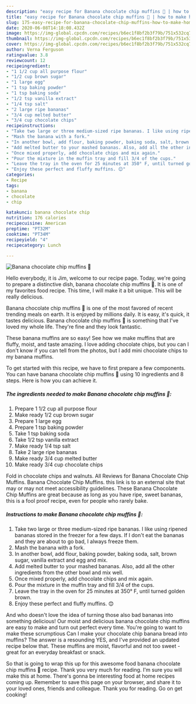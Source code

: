 ```yaml
---
description: "easy recipe for Banana chocolate chip muffins 🧁 | how to make homemade Banana chocolate chip muffins 🧁"
title: "easy recipe for Banana chocolate chip muffins 🧁 | how to make homemade Banana chocolate chip muffins 🧁"
slug: 175-easy-recipe-for-banana-chocolate-chip-muffins-how-to-make-homemade-banana-chocolate-chip-muffins
date: 2020-06-08T14:18:08.432Z
image: https://img-global.cpcdn.com/recipes/b6ec1f8bf2b3f79b/751x532cq70/banana-chocolate-chip-muffins-🧁-recipe-main-photo.jpg
thumbnail: https://img-global.cpcdn.com/recipes/b6ec1f8bf2b3f79b/751x532cq70/banana-chocolate-chip-muffins-🧁-recipe-main-photo.jpg
cover: https://img-global.cpcdn.com/recipes/b6ec1f8bf2b3f79b/751x532cq70/banana-chocolate-chip-muffins-🧁-recipe-main-photo.jpg
author: Verna Ferguson
ratingvalue: 3.8
reviewcount: 12
recipeingredient:
- "1 1/2 cup all purpose flour"
- "1/2 cup brown sugar"
- "1 large egg"
- "1 tsp baking powder"
- "1 tsp baking soda"
- "1/2 tsp vanilla extract"
- "1/4 tsp salt"
- "2 large ripe bananas"
- "3/4 cup melted butter"
- "3/4 cup chocolate chips"
recipeinstructions:
- "Take two large or three medium-sized ripe bananas. I like using ripened bananas stored in the freezer for a few days. If I don&#39;t eat the bananas and they are about to go bad, I always freeze them."
- "Mash the banana with a fork."
- "In another bowl, add flour, baking powder, baking soda, salt, brown sugar, vanilla extract and egg and mix."
- "Add melted butter to your mashed bananas. Also, add all the other ingredients from the other bowl and mix well."
- "Once mixed properly, add chocolate chips and mix again."
- "Pour the mixture in the muffin tray and fill 3/4 of the cups."
- "Leave the tray in the oven for 25 minutes at 350° F, until turned golden brown."
- "Enjoy these perfect and fluffy muffins. 😊"
categories:
- Recipe
tags:
- banana
- chocolate
- chip

katakunci: banana chocolate chip 
nutrition: 176 calories
recipecuisine: American
preptime: "PT32M"
cooktime: "PT34M"
recipeyield: "4"
recipecategory: Lunch

---
```



![Banana chocolate chip muffins 🧁](https://img-global.cpcdn.com/recipes/b6ec1f8bf2b3f79b/751x532cq70/banana-chocolate-chip-muffins-🧁-recipe-main-photo.jpg)

Hello everybody, it is Jim, welcome to our recipe page. Today, we're going to prepare a distinctive dish, banana chocolate chip muffins 🧁. It is one of my favorites food recipe. This time, I will make it a bit unique. This will be really delicious.

Banana chocolate chip muffins 🧁 is one of the most favored of recent trending meals on earth. It is enjoyed by millions daily. It is easy, it's quick, it tastes delicious. Banana chocolate chip muffins 🧁 is something that I've loved my whole life. They're fine and they look fantastic.

These banana muffins are so easy! See how we make muffins that are fluffy, moist, and taste amazing. I love adding chocolate chips, but you can I don&#39;t know if you can tell from the photos, but I add mini chocolate chips to my banana muffins.


To get started with this recipe, we have to first prepare a few components. You can have banana chocolate chip muffins 🧁 using 10 ingredients and 8 steps. Here is how you can achieve it.

<!--inarticleads1-->

##### The ingredients needed to make Banana chocolate chip muffins 🧁:

1. Prepare 1 1/2 cup all purpose flour
1. Make ready 1/2 cup brown sugar
1. Prepare 1 large egg
1. Prepare 1 tsp baking powder
1. Take 1 tsp baking soda
1. Take 1/2 tsp vanilla extract
1. Make ready 1/4 tsp salt
1. Take 2 large ripe bananas
1. Make ready 3/4 cup melted butter
1. Make ready 3/4 cup chocolate chips


Fold in chocolate chips and walnuts. All Reviews for Banana Chocolate Chip Muffins. Banana Chocolate Chip Muffins. this link is to an external site that may or may not meet accessibility guidelines. These Banana Chocolate Chip Muffins are great because as long as you have ripe, sweet bananas, this is a fool proof recipe, even for people who rarely bake. 

<!--inarticleads2-->

##### Instructions to make Banana chocolate chip muffins 🧁:

1. Take two large or three medium-sized ripe bananas. I like using ripened bananas stored in the freezer for a few days. If I don&#39;t eat the bananas and they are about to go bad, I always freeze them.
1. Mash the banana with a fork.
1. In another bowl, add flour, baking powder, baking soda, salt, brown sugar, vanilla extract and egg and mix.
1. Add melted butter to your mashed bananas. Also, add all the other ingredients from the other bowl and mix well.
1. Once mixed properly, add chocolate chips and mix again.
1. Pour the mixture in the muffin tray and fill 3/4 of the cups.
1. Leave the tray in the oven for 25 minutes at 350° F, until turned golden brown.
1. Enjoy these perfect and fluffy muffins. 😊


And who doesn&#39;t love the idea of turning those also bad bananas into something delicious! Our moist and delicious banana chocolate chip muffins are easy to make and turn out perfect every time. You&#39;re going to want to make these scrumptious Can I make your chocolate chip banana bread into muffins? The answer is a resounding YES, and I&#39;ve provided an updated recipe below that. These muffins are moist, flavorful and not too sweet - great for an everyday breakfast or snack. 

So that is going to wrap this up for this awesome food banana chocolate chip muffins 🧁 recipe. Thank you very much for reading. I'm sure you will make this at home. There's gonna be interesting food at home recipes coming up. Remember to save this page on your browser, and share it to your loved ones, friends and colleague. Thank you for reading. Go on get cooking!
